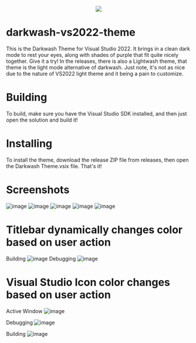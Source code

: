 <p align="center">
<img src="https://user-images.githubusercontent.com/83825746/203193119-d70a332b-03be-4667-be14-eef24275e9fd.jpg">
</p>

# darkwash-vs2022-theme
This is the Darkwash Theme for Visual Studio 2022. It brings in a clean dark mode to rest your eyes, along with shades of purple that fit quite nicely together. Give it a try! In the releases, there is also a Lightwash theme, that theme is the light mode alternative of darkwash. Just note, it's not as nice due to the nature of VS2022 light theme and it being a pain to customize.

# Building
To build, make sure you have the Visual Studio SDK installed, and then just open the solution and build it!

# Installing
To install the theme, download the release ZIP file from releases, then open the Darkwash Theme.vsix file. That's it!

# Screenshots
![image](https://user-images.githubusercontent.com/83825746/203193863-14596f6d-7f44-4b53-8ce0-c207790ead66.png)
![image](https://user-images.githubusercontent.com/83825746/203194156-77ae7260-0155-4ce9-b635-f657b87ab251.png)
![image](https://user-images.githubusercontent.com/83825746/203194459-9fb3bb65-d052-43e6-99c3-9e3e3d0ddd57.png)
![image](https://user-images.githubusercontent.com/83825746/203588712-1ac5ccb2-15b0-4f1b-a01a-2a69e48742ef.png)
![image](https://user-images.githubusercontent.com/83825746/203588784-be92ad72-07f6-43d2-b747-365c49432089.png)

# Titlebar dynamically changes color based on user action
Building
![image](https://user-images.githubusercontent.com/83825746/203195601-4e5f456e-54e2-4b68-a5aa-d3d94e07b157.png)
Debugging
![image](https://user-images.githubusercontent.com/83825746/203195871-0abbdede-1997-4c3e-8925-fe20fbbd72fd.png)
# Visual Studio Icon color changes based on user action
Active Window
![image](https://user-images.githubusercontent.com/83825746/203195958-02c4e9d0-7628-41a3-94b5-1f9b6817ed4f.png)

Debugging
![image](https://user-images.githubusercontent.com/83825746/203195912-70364901-4d74-464f-97c0-1791a7e120bc.png)

Building
![image](https://user-images.githubusercontent.com/83825746/203196024-d54d0db7-f508-42e4-b462-6e8bc968746c.png)
